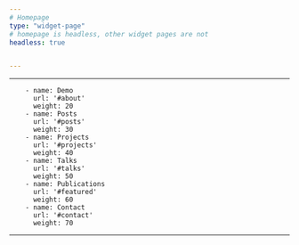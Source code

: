 ```yaml
---
# Homepage
type: "widget-page"
# homepage is headless, other widget pages are not
headless: true


---
```

---

        - name: Demo
          url: '#about'
          weight: 20
        - name: Posts
          url: '#posts'
          weight: 30
        - name: Projects
          url: '#projects'
          weight: 40
        - name: Talks
          url: '#talks'
          weight: 50
        - name: Publications
          url: '#featured'
          weight: 60
        - name: Contact
          url: '#contact'
          weight: 70
        
---

